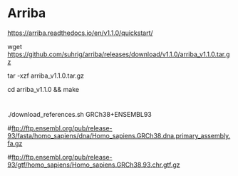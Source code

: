 # Arriba 

https://arriba.readthedocs.io/en/v1.1.0/quickstart/

wget https://github.com/suhrig/arriba/releases/download/v1.1.0/arriba_v1.1.0.tar.gz

tar -xzf arriba_v1.1.0.tar.gz

cd arriba_v1.1.0 && make

#

./download_references.sh GRCh38+ENSEMBL93 

#ftp://ftp.ensembl.org/pub/release-93/fasta/homo_sapiens/dna/Homo_sapiens.GRCh38.dna.primary_assembly.fa.gz

#ftp://ftp.ensembl.org/pub/release-93/gtf/homo_sapiens/Homo_sapiens.GRCh38.93.chr.gtf.gz

